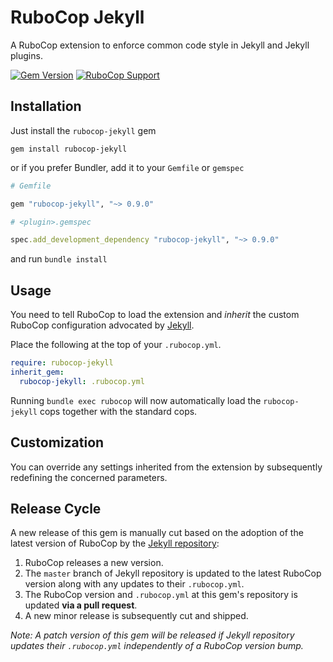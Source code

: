 # RuboCop Jekyll

A RuboCop extension to enforce common code style in Jekyll and Jekyll plugins.


[![Gem Version](https://img.shields.io/gem/v/rubocop-jekyll.svg?label=Latest%20Release)][rubygems]
[![RuboCop Support](https://img.shields.io/badge/Rubocop%20Support-0.57.2%20--%200.66.x-green.svg)][rubocop-releases]

[rubygems]: https://rubygems.org/gems/rubocop-jekyll
[rubocop-releases]: https://github.com/rubocop-hq/rubocop/releases


## Installation

Just install the `rubocop-jekyll` gem

```
gem install rubocop-jekyll
```

or if you prefer Bundler, add it to your `Gemfile` or `gemspec`

```ruby
# Gemfile

gem "rubocop-jekyll", "~> 0.9.0"
```
```ruby
# <plugin>.gemspec

spec.add_development_dependency "rubocop-jekyll", "~> 0.9.0"
```
and run `bundle install`


## Usage

You need to tell RuboCop to load the extension and *inherit* the custom RuboCop configuration advocated by
[Jekyll](https://github.com/jekyll).

Place the following at the top of your `.rubocop.yml`.

```yaml
require: rubocop-jekyll
inherit_gem:
  rubocop-jekyll: .rubocop.yml
```

Running `bundle exec rubocop` will now automatically load the `rubocop-jekyll` cops together with the standard cops.


## Customization

You can override any settings inherited from the extension by subsequently redefining the concerned parameters.


## Release Cycle

A new release of this gem is manually cut based on the adoption of the latest version of RuboCop by the [Jekyll repository](https://github.com/jekyll/jekyll):

  1. RuboCop releases a new version.
  2. The `master` branch of Jekyll repository is updated to the latest RuboCop version along with any updates to their `.rubocop.yml`.
  3. The RuboCop version and `.rubocop.yml` at this gem's repository is updated **via a pull request**.
  4. A new minor release is subsequently cut and shipped.

*Note: A patch version of this gem will be released if Jekyll repository updates their `.rubocop.yml` independently of
a RuboCop version bump.*
